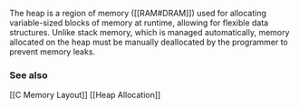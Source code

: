 The heap is a region of memory ([[RAM#DRAM]]) used for allocating variable-sized blocks of memory at runtime, allowing for flexible data structures. Unlike stack memory, which is managed automatically, memory allocated on the heap must be manually deallocated by the programmer to prevent memory leaks.
### See also
[[C Memory Layout]]
[[Heap Allocation]]
